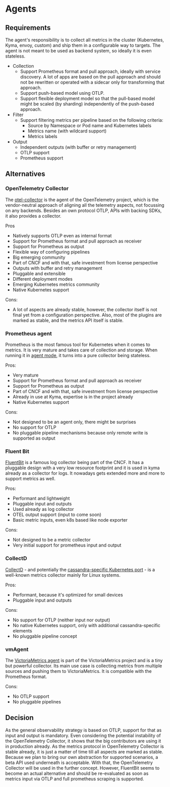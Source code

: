 # Agents

## Requirements

The agent's responsibility is to collect all metrics in the cluster (Kubernetes, Kyma, envoy, custom) and ship them in a configurable way to targets. The agent is not meant to be used as backend system, so ideally it is even stateless.

- Collection
  - Support Prometheus format and pull approach, ideally with service discovery. A lot of apps are based on the pull approach and should not be rewritten or operated with a sidecar only for transforming that approach.
  - Support push-based model using OTLP.
  - Support flexible deployment model so that the pull-based model might be scaled (by sharding) independently of the push-based approach.
- Filter
  - Support filtering metrics per pipeline based on the following criteria:
     - Source by Namespace or Pod name and Kubernetes labels
     - Metrics name (with wildcard support)
     - Metrics labels
- Output
  - Independent outputs (with buffer or retry management)
  - OTLP support
  - Prometheus support

## Alternatives

### OpenTelemetry Collector
The [otel-collector](https://opentelemetry.io/docs/collector/) is the agent of the OpenTelemetry project, which is the vendor-neutral approach of aligning all the telemetry aspects, not focussing on any backends. Besides an own protocol OTLP, APIs with backing SDKs, it also provides a collector.

Pros
- Natively supports OTLP even as internal format
- Support for Prometheus format and pull approach as receiver
- Support for Prometheus as output
- Flexible way of configuring pipelines
- Big emerging community
- Part of CNCF and with that, safe investment from license perspective
- Outputs with buffer and retry management
- Pluggable and extensible
- Different deployment modes
- Emerging Kubernetes metrics community
- Native Kubernetes support

Cons:
- A lot of aspects are already stable, however, the collector itself is not final yet from a configuration perspective. Also, most of the plugins are marked as stable, and the metrics API itself is stable.

### Prometheus agent
Prometheus is the most famous tool for Kubernetes when it comes to metrics. It is very mature and takes care of collection and storage. When running it in [agent mode](https://prometheus.io/blog/2021/11/16/agent/), it turns into a pure collector being stateless.

Pros:
- Very mature
- Support for Prometheus format and pull approach as receiver
- Support for Prometheus as output
- Part of CNCF and with that, safe investment from license perspective
- Already in use at Kyma, expertise is in the project already
- Native Kubernetes support

Cons:
- Not designed to be an agent only, there might be surprises
- No support for OTLP
- No pluggable pipeline mechanisms because only remote write is supported as output

### Fluent Bit
[FluentBit](https://fluentbit.io/) is a famous log collector being part of the CNCF. It has a pluggable design with a very low resource footprint and it is used in kyma already as a collector for logs. It nowadays gets extended more and more to support metrics as well.

Pros:
- Performant and lightweight
- Pluggable input and outputs
- Used already as log collector
- OTEL output support (input to come soon)
- Basic metric inputs, even k8s based like node exporter

Cons:
- Not designed to be a metric collector
- Very initial support for prometheus input and output


### CollectD
[CollectD](https://collectd.org/) - and potentially the [cassandra-specific Kubernetes port](https://docs.k8ssandra.io/components/metrics-collector/) - is a well-known metrics collector mainly for Linux systems.

Pros:
- Performant, because it's optimized for small devices
- Pluggable input and outputs

Cons:
- No support for OTLP (neither input nor output)
- No native Kubernetes support, only with additional cassandra-specific elements
- No pluggable pipeline concept

### vmAgent

The [VictoriaMetrics agent](https://docs.victoriametrics.com/vmagent.html) is part of the VictoriaMetrics project and is a tiny but powerful collector. Its main use case is collecting metrics from multiple sources and pushing them to VictoriaMetrics. It is compatible with the Prometheus format.

Cons:
- No OTLP support
- No pluggable pipelines

## Decision
As the general observability strategy is based on OTLP, support for that as input and output is mandatory. Even considering the potential instability of the OpenTelemetry Collector, it shows that the big contributors are using it in production already. As the metrics protocol in OpenTelemetry Collector is stable already, it is just a matter of time till all aspects are marked as stable. Because we plan to bring our own abstraction for supported scenarios, a beta API used underneath is acceptable.
With that, the OpenTelemetry Collector will be used in the further concept. However, FluentBit seems to become an actual alternative and should be re-evaluated as soon as metrics input via OTLP and full prometheus scraping is supported.

